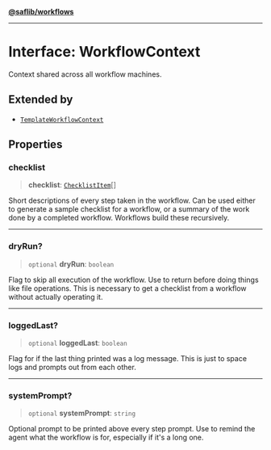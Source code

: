 [**@saflib/workflows**](../index.md)

---

# Interface: WorkflowContext

Context shared across all workflow machines.

## Extended by

- [`TemplateWorkflowContext`](TemplateWorkflowContext.md)

## Properties

### checklist

> **checklist**: [`ChecklistItem`](ChecklistItem.md)[]

Short descriptions of every step taken in the workflow. Can be used
either to generate a sample checklist for a workflow, or a summary
of the work done by a completed workflow. Workflows build these recursively.

---

### dryRun?

> `optional` **dryRun**: `boolean`

Flag to skip all execution of the workflow. Use to return before doing things
like file operations. This is necessary to get a checklist from a workflow
without actually operating it.

---

### loggedLast?

> `optional` **loggedLast**: `boolean`

Flag for if the last thing printed was a log message. This is just
to space logs and prompts out from each other.

---

### systemPrompt?

> `optional` **systemPrompt**: `string`

Optional prompt to be printed above every step prompt. Use to remind the
agent what the workflow is for, especially if it's a long one.
